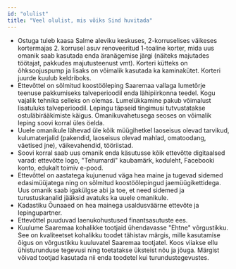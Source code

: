 ```yaml
---
id: "olulist"
title: "Veel olulist, mis võiks Sind huvitada"
---
```


- Ostuga tuleb kaasa Salme aleviku keskuses, 2-korruselises väikeses kortermajas 2. korrusel asuv renoveeritud 1-toaline korter, mida uus omanik saab kasutada enda äranägemise järgi (näiteks majutades töötajat, pakkudes majutusteenust vmt). Korteri kütteks on õhksoojuspump ja lisaks on võimalik kasutada ka kaminakütet. Korteri juurde kuulub keldriboks.
- Ettevõttel on sõlmitud koostööleping Saaremaa vallaga lumetõrje teenuse pakkumiseks talveperioodil enda lähipiirkonna teedel. Kogu vajalik tehnika selleks on olemas. Lumelükkamine pakub võimalust lisatuluks talveperioodil. Lepingu täpseid tingimusi tutvustatakse ostuläbirääkimiste käigus. Omanikuvahetusega seoses on võimalik leping soovi korral üles öelda.
- Uuele omanikule lähevad üle kõik müügihetkel laoseisus olevad tarvikud, kulumaterjalid (pakendid, laoseisus olevad mahlad, omatoodang, väetised jne), väikevahendid, tööriistad.
- Soovi korral saab uus omanik enda käsutusse kõik ettevõtte digitaalsed varad: ettevõtte logo, "Tehumardi" kaubamärk, koduleht, Facebooki konto, edukalt toimiv e-pood.
- Ettevõttel on aastatega kujunenud väga hea maine ja tugevad sidemed edasimüüjatega ning on sõlmitud koostöölepingud jaemüügikettidega. Uus omanik saab igakülgse abi ja toe, et need sidemed ja turustuskanalid jääksid avatuks ka uuele omanikule.
- Kadastiku Õunaaed on hea mainega usaldusväärne ettevõte ja lepingupartner.
- Ettevõttel puuduvad laenukohustused finantsasutuste ees.
- Kuulume Saaremaa kohalikke tootjaid ühendavasse "Ehtne" võrgustikku. See on kvaliteetset kohalikku toodet tähistav märgis, mille kasutamise õigus on võrgustikku kuuluvatel Saaremaa tootjatel. Koos viiakse ellu ühisturunduse tegevusi ning toetatakse üksteist nõu ja jõuga. Märgist võivad tootjad kasutada nii enda toodetel kui turundustegevustes.
